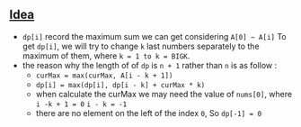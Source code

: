 ## [Idea](https://leetcode.com/problems/partition-array-for-maximum-sum/discuss/290863/JavaC%2B%2BPython-DP-O(K)-Space)
  * ```dp[i]``` record the maximum sum we can get considering ```A[0] ~ A[i]```
    To get ```dp[i]```, we will try to change ```k``` last numbers separately to the maximum of them,
    where ```k = 1 to k = BIGK```. 
  * the reason why the length of of ```dp``` is ```n + 1``` rather than ```n``` is as follow :
    * ```curMax = max(curMax, A[i - k + 1])```
    * ```dp[i] = max(dp[i], dp[i - k] + curMax * k)```
    * when calculate the curMax we may need the value of ```nums[0]```, where ```i -k + 1 = 0```  ```i - k = -1```
    * there are no element on the left of the index ```0```, So ```dp[-1] = 0```
